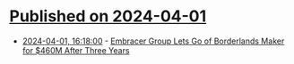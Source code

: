 # [Published on 2024-04-01](index.md)

* [2024-04-01, 16:18:00](https://soylentnews.org/article.pl?sid=24/03/31/1320259&from=rss) - [Embracer Group Lets Go of Borderlands Maker for $460M After Three Years](https://soylentnews.org/article.pl?sid=24/03/31/1320259&from=rss)
